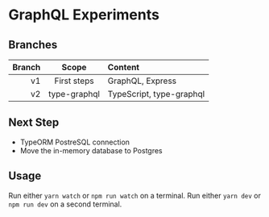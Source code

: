 # GraphQL Experiments

## Branches
| Branch | Scope | Content |
| -: | :-: | :- |
| v1 | First steps | GraphQL, Express |
| v2 | type-graphql | TypeScript, type-graphql |

## Next Step
- TypeORM PostreSQL connection
- Move the in-memory database to Postgres


## Usage
Run either ```yarn watch``` or ```npm run watch``` on a terminal.
Run either ```yarn dev``` or ```npm run dev``` on a second terminal.